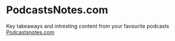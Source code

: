 # PodcastsNotes.com

Key takeaways and intresting content from your favourite podcasts
[Podcastsnotes.com](https://podcastsnotes.com/)
